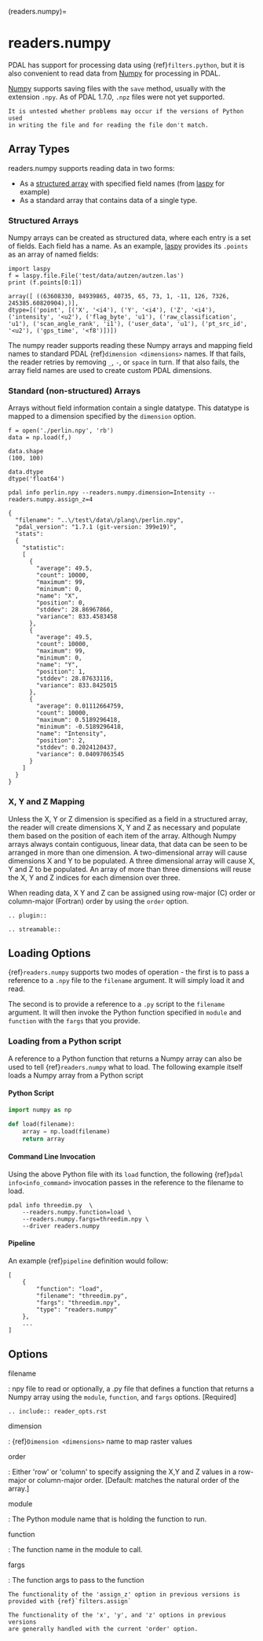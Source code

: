 (readers.numpy)=

# readers.numpy

PDAL has support for processing data using {ref}`filters.python`, but it is also
convenient to read data from [Numpy] for processing in PDAL.

[Numpy] supports saving files with the `save` method, usually with the
extension `.npy`. As of PDAL 1.7.0, `.npz` files were not yet supported.

```{warning}
It is untested whether problems may occur if the versions of Python used
in writing the file and for reading the file don't match.
```

## Array Types

readers.numpy supports reading data in two forms:

- As a [structured array] with specified field names (from [laspy] for
  example)
- As a standard array that contains data of a single type.

### Structured Arrays

Numpy arrays can be created as structured data, where each entry is a set
of fields.  Each field has a name.  As an example, [laspy] provides its
`.points` as an array of named fields:

```
import laspy
f = laspy.file.File('test/data/autzen/autzen.las')
print (f.points[0:1])
```

```
array([ ((63608330, 84939865, 40735, 65, 73, 1, -11, 126, 7326,  245385.60820904),)],
dtype=[('point', [('X', '<i4'), ('Y', '<i4'), ('Z', '<i4'), ('intensity', '<u2'), ('flag_byte', 'u1'), ('raw_classification', 'u1'), ('scan_angle_rank', 'i1'), ('user_data', 'u1'), ('pt_src_id', '<u2'), ('gps_time', '<f8')])])
```

The numpy reader supports reading these Numpy arrays and mapping
field names to standard PDAL {ref}`dimension <dimensions>` names.
If that fails, the reader retries by removing `_`, `-`, or `space`
in turn.  If that also fails, the array field names are used to create
custom PDAL dimensions.

### Standard (non-structured) Arrays

Arrays without field information contain a single datatype.  This datatype is
mapped to a dimension specified by the `dimension` option.

```
f = open('./perlin.npy', 'rb')
data = np.load(f,)

data.shape
(100, 100)

data.dtype
dtype('float64')
```

```
pdal info perlin.npy --readers.numpy.dimension=Intensity --readers.numpy.assign_z=4
```

```
{
  "filename": "..\/test\/data\/plang\/perlin.npy",
  "pdal_version": "1.7.1 (git-version: 399e19)",
  "stats":
  {
    "statistic":
    [
      {
        "average": 49.5,
        "count": 10000,
        "maximum": 99,
        "minimum": 0,
        "name": "X",
        "position": 0,
        "stddev": 28.86967866,
        "variance": 833.4583458
      },
      {
        "average": 49.5,
        "count": 10000,
        "maximum": 99,
        "minimum": 0,
        "name": "Y",
        "position": 1,
        "stddev": 28.87633116,
        "variance": 833.8425015
      },
      {
        "average": 0.01112664759,
        "count": 10000,
        "maximum": 0.5189296418,
        "minimum": -0.5189296418,
        "name": "Intensity",
        "position": 2,
        "stddev": 0.2024120437,
        "variance": 0.04097063545
      }
    ]
  }
}
```

### X, Y and Z Mapping

Unless the X, Y or Z dimension is specified as a field in a structured array,
the reader will create dimensions X, Y and Z as necessary and populate them
based on the position of each item of the array.  Although Numpy arrays always
contain contiguous, linear data, that data can be seen to be arranged in more
than one dimension.  A two-dimensional array will cause dimensions X and Y
to be populated.  A three dimensional array will cause X, Y and Z to be
populated.  An array of more than three dimensions will reuse the X, Y and Z
indices for each dimension over three.

When reading data, X Y and Z can be assigned using row-major (C) order or
column-major (Fortran) order by using the `order` option.

```{eval-rst}
.. plugin::
```

```{eval-rst}
.. streamable::
```

## Loading Options

{ref}`readers.numpy` supports two modes of operation - the first is to pass a
reference to a `.npy` file to the `filename` argument. It will simply load
it and read.

The second is to provide a reference to a `.py` script to the `filename` argument.
It will then invoke the Python function specified in `module` and `function` with
the `fargs` that you provide.

### Loading from a Python script

A reference to a Python function that returns a Numpy array can also be used
to tell {ref}`readers.numpy` what to load. The following example itself loads
a Numpy array from a Python script

#### Python Script

```python
import numpy as np

def load(filename):
    array = np.load(filename)
    return array
```

#### Command Line Invocation

Using the above Python file with its `load` function, the following
{ref}`pdal info<info_command>` invocation passes in the reference to the filename to load.

```
pdal info threedim.py  \
    --readers.numpy.function=load \
    --readers.numpy.fargs=threedim.npy \
    --driver readers.numpy
```

#### Pipeline

An example {ref}`pipeline` definition would follow:

```
[
    {
        "function": "load",
        "filename": "threedim.py",
        "fargs": "threedim.npy",
        "type": "readers.numpy"
    },
    ...
]
```

## Options

filename

: npy file to read or optionally, a .py file that defines
  a function that returns a Numpy array using the
  `module`, `function`, and `fargs` options. \[Required\]

```{eval-rst}
.. include:: reader_opts.rst
```

dimension

: {ref}`Dimension <dimensions>` name to map raster values

order

: Either 'row' or 'column' to specify assigning the X,Y and Z values
  in a row-major or column-major order. \[Default: matches the natural
  order of the array.\]

module

: The Python module name that is holding the function to run.

function

: The function name in the module to call.

fargs

: The function args to pass to the function

```{note}
The functionality of the 'assign_z' option in previous versions is
provided with {ref}`filters.assign`

The functionality of the 'x', 'y', and 'z' options in previous versions
are generally handled with the current 'order' option.
```

[formatted]: http://en.cppreference.com/w/cpp/string/basic_string/stof
[laspy]: https://github.com/laspy/laspy
[numpy]: http://www.numpy.org/
[structured array]: https://docs.scipy.org/doc/numpy/user/basics.rec.html
